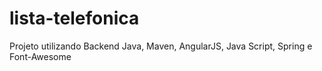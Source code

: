 # lista-telefonica
Projeto utilizando Backend Java, Maven, AngularJS, Java Script, Spring e Font-Awesome
